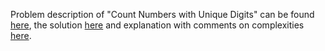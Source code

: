 Problem description of "Count Numbers with Unique Digits" can be found [here](https://leetcode.com/problems/count-of-smaller-numbers-after-self/),
the solution [here](https://github.com/aurimas13/Solutions-To-Problems/blob/main/LeetCode/Python%20Solutions/Count%20Numbers%20with%20Unique%20Digits/count.py) and explanation with comments on complexities [here](https://leetcode.com/problems/count-numbers-with-unique-digits/solutions/3290532/python-problem/).


